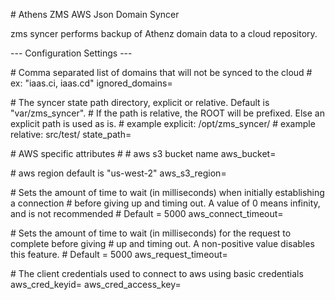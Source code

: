 \# Athens ZMS AWS Json Domain Syncer

zms syncer performs backup of Athenz domain data to a cloud repository.

--- Configuration Settings ---

\# Comma separated list of domains that will not be synced to the cloud
\# ex: "iaas.ci, iaas.cd"
ignored_domains=<comma separated list of domain names>

\# The syncer state path directory, explicit or relative. Default is "var/zms_syncer".
\# If the path is relative, the ROOT will be prefixed. Else an explicit path is used as is.
\# example explicit: /opt/zms_syncer/
\# example relative: src/test/
state_path=<path to the state directory where the state file will be kept>

\# AWS specific attributes
\#
\# aws s3 bucket name
aws_bucket=<name of bucket in S3>

\# aws region default is "us-west-2"
aws_s3_region=<valid aws region>

\# Sets the amount of time to wait (in milliseconds) when initially establishing a connection
\# before giving up and timing out. A value of 0 means infinity, and is not recommended
\# Default = 5000
aws_connect_timeout=<milliseconds> 

\# Sets the amount of time to wait (in milliseconds) for the request to complete before giving
\# up and timing out. A non-positive value disables this feature.
\# Default = 5000
aws_request_timeout=<milliseconds>

\# The client credentials used to connect to aws using basic credentials
aws_cred_keyid=<aws credential keyid>
aws_cred_access_key=<aws credential access key>
